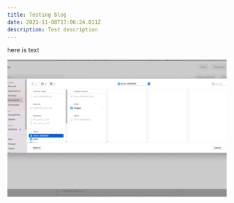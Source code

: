 ```yaml
---
title: Testing blog
date: 2021-11-08T17:06:24.011Z
description: Test description
---
```

here is text



![picture](screenshot-2021-11-06-at-14.19.27.png "picture")